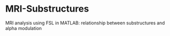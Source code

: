 # MRI-Substructures
MRI analysis using FSL in MATLAB: relationship between substructures and alpha modulation
